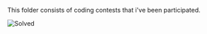 This folder consists of coding contests that i've been participated.

![Solved](https://user-images.githubusercontent.com/75154294/167315413-9b3207ab-e893-42c7-a13f-17db16a22e9e.png)
